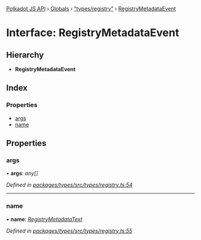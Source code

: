 [Polkadot JS API](../README.md) › [Globals](../globals.md) › ["types/registry"](../modules/_types_registry_.md) › [RegistryMetadataEvent](_types_registry_.registrymetadataevent.md)

# Interface: RegistryMetadataEvent

## Hierarchy

* **RegistryMetadataEvent**

## Index

### Properties

* [args](_types_registry_.registrymetadataevent.md#args)
* [name](_types_registry_.registrymetadataevent.md#name)

## Properties

###  args

• **args**: *any[]*

*Defined in [packages/types/src/types/registry.ts:54](https://github.com/polkadot-js/api/blob/7a7d6e9b8a/packages/types/src/types/registry.ts#L54)*

___

###  name

• **name**: *[RegistryMetadataText](_types_registry_.registrymetadatatext.md)*

*Defined in [packages/types/src/types/registry.ts:55](https://github.com/polkadot-js/api/blob/7a7d6e9b8a/packages/types/src/types/registry.ts#L55)*
